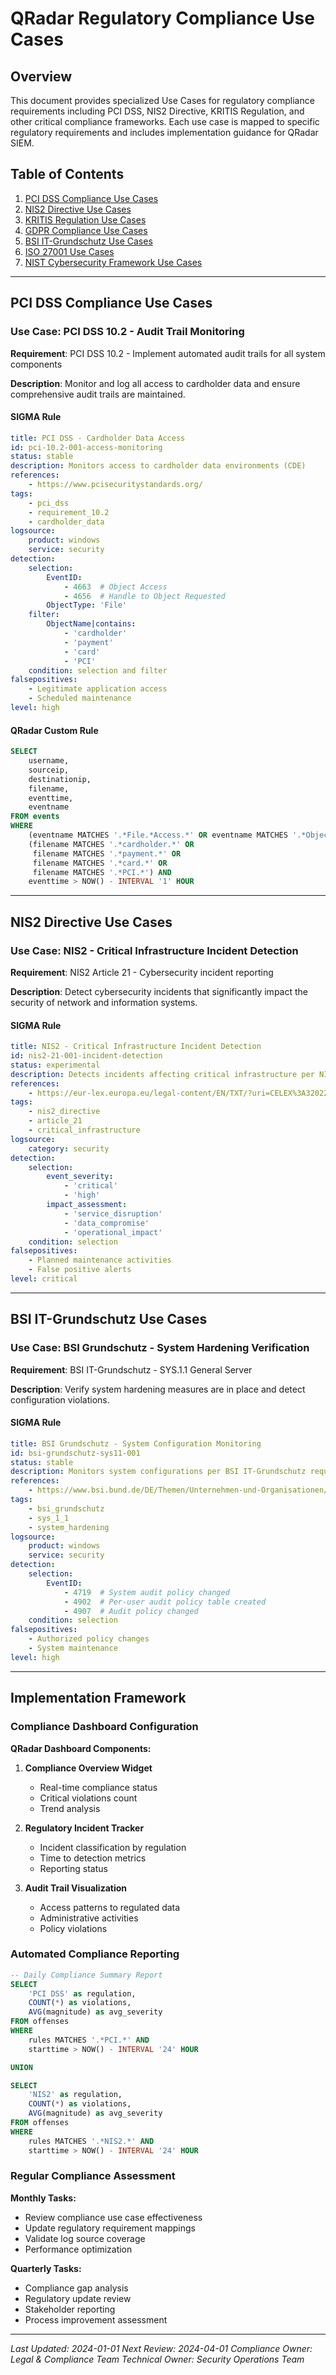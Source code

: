 # QRadar Regulatory Compliance Use Cases

## Overview

This document provides specialized Use Cases for regulatory compliance requirements including PCI DSS, NIS2 Directive, KRITIS Regulation, and other critical compliance frameworks. Each use case is mapped to specific regulatory requirements and includes implementation guidance for QRadar SIEM.

## Table of Contents

1. [PCI DSS Compliance Use Cases](#pci-dss-compliance-use-cases)
2. [NIS2 Directive Use Cases](#nis2-directive-use-cases)
3. [KRITIS Regulation Use Cases](#kritis-regulation-use-cases)
4. [GDPR Compliance Use Cases](#gdpr-compliance-use-cases)
5. [BSI IT-Grundschutz Use Cases](#bsi-it-grundschutz-use-cases)
6. [ISO 27001 Use Cases](#iso-27001-use-cases)
7. [NIST Cybersecurity Framework Use Cases](#nist-cybersecurity-framework-use-cases)

---

## PCI DSS Compliance Use Cases

### Use Case: PCI DSS 10.2 - Audit Trail Monitoring

**Requirement**: PCI DSS 10.2 - Implement automated audit trails for all system components

**Description**: Monitor and log all access to cardholder data and ensure comprehensive audit trails are maintained.

#### SIGMA Rule

```yaml
title: PCI DSS - Cardholder Data Access
id: pci-10.2-001-access-monitoring
status: stable
description: Monitors access to cardholder data environments (CDE)
references:
    - https://www.pcisecuritystandards.org/
tags:
    - pci_dss
    - requirement_10.2
    - cardholder_data
logsource:
    product: windows
    service: security
detection:
    selection:
        EventID:
            - 4663  # Object Access
            - 4656  # Handle to Object Requested
        ObjectType: 'File'
    filter:
        ObjectName|contains:
            - 'cardholder'
            - 'payment'
            - 'card'
            - 'PCI'
    condition: selection and filter
falsepositives:
    - Legitimate application access
    - Scheduled maintenance
level: high
```

#### QRadar Custom Rule

```sql
SELECT
    username,
    sourceip,
    destinationip,
    filename,
    eventtime,
    eventname
FROM events
WHERE
    (eventname MATCHES '.*File.*Access.*' OR eventname MATCHES '.*Object.*Access.*') AND
    (filename MATCHES '.*cardholder.*' OR 
     filename MATCHES '.*payment.*' OR 
     filename MATCHES '.*card.*' OR
     filename MATCHES '.*PCI.*') AND
    eventtime > NOW() - INTERVAL '1' HOUR
```

---

## NIS2 Directive Use Cases

### Use Case: NIS2 - Critical Infrastructure Incident Detection

**Requirement**: NIS2 Article 21 - Cybersecurity incident reporting

**Description**: Detect cybersecurity incidents that significantly impact the security of network and information systems.

#### SIGMA Rule

```yaml
title: NIS2 - Critical Infrastructure Incident Detection
id: nis2-21-001-incident-detection
status: experimental
description: Detects incidents affecting critical infrastructure per NIS2 requirements
references:
    - https://eur-lex.europa.eu/legal-content/EN/TXT/?uri=CELEX%3A32022L2555
tags:
    - nis2_directive
    - article_21
    - critical_infrastructure
logsource:
    category: security
detection:
    selection:
        event_severity:
            - 'critical'
            - 'high'
        impact_assessment:
            - 'service_disruption'
            - 'data_compromise'
            - 'operational_impact'
    condition: selection
falsepositives:
    - Planned maintenance activities
    - False positive alerts
level: critical
```

---

## BSI IT-Grundschutz Use Cases

### Use Case: BSI Grundschutz - System Hardening Verification

**Requirement**: BSI IT-Grundschutz - SYS.1.1 General Server

**Description**: Verify system hardening measures are in place and detect configuration violations.

#### SIGMA Rule

```yaml
title: BSI Grundschutz - System Configuration Monitoring
id: bsi-grundschutz-sys11-001
status: stable
description: Monitors system configurations per BSI IT-Grundschutz requirements
references:
    - https://www.bsi.bund.de/DE/Themen/Unternehmen-und-Organisationen/Standards-und-Zertifizierung/IT-Grundschutz/it-grundschutz_node.html
tags:
    - bsi_grundschutz
    - sys_1_1
    - system_hardening
logsource:
    product: windows
    service: security
detection:
    selection:
        EventID:
            - 4719  # System audit policy changed
            - 4902  # Per-user audit policy table created
            - 4907  # Audit policy changed
    condition: selection
falsepositives:
    - Authorized policy changes
    - System maintenance
level: high
```

---

## Implementation Framework

### Compliance Dashboard Configuration

**QRadar Dashboard Components:**
1. **Compliance Overview Widget**
   - Real-time compliance status
   - Critical violations count
   - Trend analysis

2. **Regulatory Incident Tracker**
   - Incident classification by regulation
   - Time to detection metrics
   - Reporting status

3. **Audit Trail Visualization**
   - Access patterns to regulated data
   - Administrative activities
   - Policy violations

### Automated Compliance Reporting

```sql
-- Daily Compliance Summary Report
SELECT
    'PCI DSS' as regulation,
    COUNT(*) as violations,
    AVG(magnitude) as avg_severity
FROM offenses
WHERE
    rules MATCHES '.*PCI.*' AND
    starttime > NOW() - INTERVAL '24' HOUR

UNION

SELECT
    'NIS2' as regulation,
    COUNT(*) as violations,
    AVG(magnitude) as avg_severity
FROM offenses
WHERE
    rules MATCHES '.*NIS2.*' AND
    starttime > NOW() - INTERVAL '24' HOUR
```

### Regular Compliance Assessment

**Monthly Tasks:**
- Review compliance use case effectiveness
- Update regulatory requirement mappings
- Validate log source coverage
- Performance optimization

**Quarterly Tasks:**
- Compliance gap analysis
- Regulatory update review
- Stakeholder reporting
- Process improvement assessment

---

*Last Updated: 2024-01-01*
*Next Review: 2024-04-01*
*Compliance Owner: Legal & Compliance Team*
*Technical Owner: Security Operations Team*